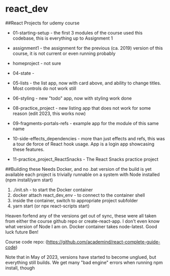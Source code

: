 # react_dev

##React Projects for udemy course

 - 01-starting-setup - the first 3 modules of the course used this codebase, this is everything up to Assignment 1

 - assignment1 - the assignment for the previous (ca. 2019) version of this course, it is not current or even running probably

 - homeproject - not sure

 - 04-state - 
 
 - 05-lists - the list app, now with card above, and ability to change titles. Most controls do not work still

 - 06-styling - new "todo" app, now with styling work done

 - 08-practice_project - new listing app that does not work for some reason (edit 2023, this works now)

 - 09-fragments-portals-refs - example app for the module of this same name

 - 10-side-effects_dependencies - more than just effects and refs, this was a tour de force of React hook usage. App is a login app showcasing these features.

 - 11-practice_project_ReactSnacks - The React Snacks practice project



##Building these
Needs Docker, and no .bat version of the build is yet available
each project is trivially runnable on a system with Node installed (npm install/yarn start)

1. ./init.sh  - to start the Docker container
2. docker attach react_dev_env - to connect to the container shell
3. inside the container, switch to appropriate project subfolder
4. yarn start (or npx react-scripts start)

Heaven forfend any of the versions get out of sync, these were all taken from either the course github repo or create-react-app. I don't even know what version of Node I am on. Docker container takes node-latest. Good luck future Ben!

Course code repo: (https://github.com/academind/react-complete-guide-code)

Note that in May of 2023, versions have started to become unglued, but everything still builds. We get many "bad engine" errors when running npm install, though




